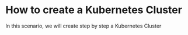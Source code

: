 # How to create a Kubernetes Cluster

In this scenario, we will create step by step a Kubernetes Cluster
